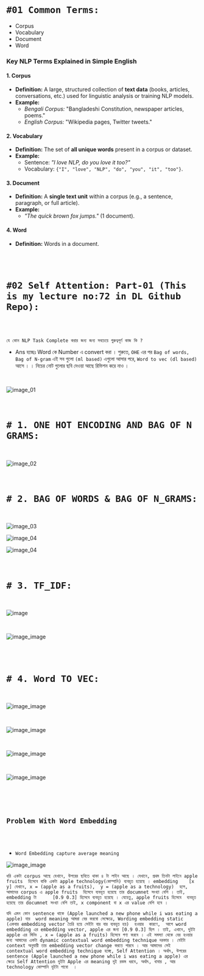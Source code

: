
# `#01 Common Terms:`
- Corpus
- Vocabulary
- Document
- Word

### **Key NLP Terms Explained in Simple English**  

#### **1. Corpus**  
- **Definition:** A large, structured collection of **text data** (books, articles, conversations, etc.) used for linguistic analysis or training NLP models.  
- **Example:**  
  - *Bengali Corpus:* "Bangladeshi Constitution, newspaper articles, poems."  
  - *English Corpus:* "Wikipedia pages, Twitter tweets."  

#### **2. Vocabulary**  
- **Definition:** The set of **all unique words** present in a corpus or dataset.  
- **Example:**  
  - Sentence: *"I love NLP, do you love it too?"*  
  - Vocabulary: `{"I", "love", "NLP", "do", "you", "it", "too"}`.  

#### **3. Document**  
- **Definition:** A **single text unit** within a corpus (e.g., a sentence, paragraph, or full article).  
- **Example:**  
  - *"The quick brown fox jumps."* (1 document).  

#### **4. Word**  
- **Definition:** Words in a document.


<br>
<br>

# `#02 Self Attention: Part-01 (This is my lecture no:72 in DL Github Repo):`

<br>
<br>


` যে কোন NLP Task Complete করার জন্য জন্য সবচেয়ে গুরুত্বপূর্ণ কাজ কি ?  `
- Ans হচ্ছেঃ Word কে Number এ convert করা । শুরুতে, `OHE` এর পর  `Bag of words, Bag of N-gram`  এই সব গুলো `(ml based)` এগুলো আসার পরে, `Word to vec (dl based)` আসে ।  । নিচের নোট গুলোর ছবি দেওয়া আছে রিভিশন করে নাও । 

<br>


![image_01](photo/img01.jpeg)

<br>

# `# 1. ONE HOT ENCODING AND BAG OF N GRAMS: `

<br>

![image_02](photo/img02.jpeg)

<br>

# `# 2. BAG OF WORDS & BAG OF N_GRAMS: `

<br>

![image_03](photo/img03.jpeg)

![image_04](photo/img04.jpeg)

![image_04](photo/img05.jpeg)

<br>

# `# 3. TF_IDF: `

<br>

![image](photo/img06.jpeg)

<br>

![image_image](photo/img07.jpeg)

<br>

<br>

# `# 4. Word TO VEC: `

<br>

![image_image](photo/img08.jpeg)

<br>

![image_image](photo/img09.jpeg)

<br>

![image_image](photo/img10.jpeg)

<br>

![image_image](photo/img11.jpeg)

<br>

<br>
<br>

## `Problem With Word Embedding  `

<br>
<br>

- `Word Embedding capture average meaning `

![image_image](photo/image12.png)


`ধরি একটা corpus আছে যেখানে, উপরের ছবিতে থাকা ৪ টা লাইন আছে । যেখানে, প্রথম তিনটা লাইনে apple fruits  হিসেবে বাকি একটা apple technology(কোম্পানি) ব্যবহৃত হয়েছে । embedding    [x y] যেখানে, x = (apple as a fruits),  y = (apple as a technology)  হলে, আমাদের corpus এ apple fruits  হিসেবে ব্যবহৃত হয়েছে তার documnet সংখ্যা বেশি । তাই, embedding টা      [0.9 0.3] হিসেবে ব্যবহৃত হয়েছে । যেহেতু, apple fruits হিসেবে  ব্যবহৃত হয়েছে তার documnet সংখ্যা বেশি তাই, x component বা x এর value বেশি হবে ।    `


`যদি এমন কোন sentence থাকে (Apple launched a new phone while i was eating a apple) যার  word meaning আমরা বের করবো সেক্ষেত্রে, Wording embedding static (একবার embedding vector তৈরি হয়ে সেইটা বার বার ব্যবহৃত হয়)  হওয়ার  কারণে,  আগে word embedding এর embedding vector, apple এর জন্য [0.9 0.3] ছিল । তাই, এখানে, দুইটা apple এর মিনিং , x = (apple as a fruits) হিসেবে গণ্য করবে । এই সমস্যা থেকে বের হওয়ার জন্য আমাদের একটা dynamic contextual word embedding technique দরকার । যেইটা context অনুযায়ী তার embedding vector change করতে পারবে । আর আমাদের সেই contextual word embedding technique হচ্ছে, Self Attention । অর্থাৎ, উপরের sentence (Apple launched a new phone while i was eating a apple) এর ক্ষেত্রে Self Attention দুইটা Apple এর meaning দুই রকম ধরবে, অর্থাৎ, খাবার , আর technology কোম্পানি দুইটা পাবো  ।   `



